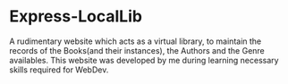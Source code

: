# Express-LocalLib
A rudimentary website which acts as a virtual library, to maintain the records of the Books(and their instances), the Authors and the Genre availables. This website was developed by me during learning necessary skills required for WebDev. 
